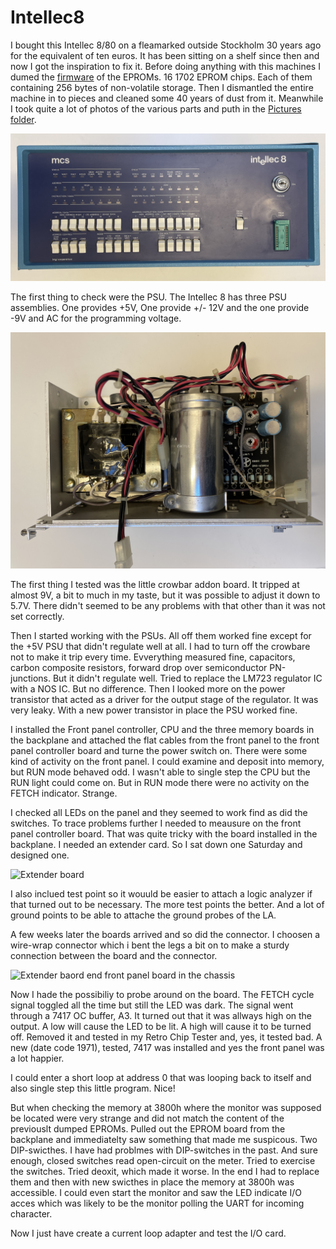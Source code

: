 # Intellec8

I bought this Intellec 8/80 on a fleamarked outside Stockholm 30 years ago for the equivalent of ten euros. It has been sitting on a shelf since then and now I got the inspiration to fix it. Before doing anything with this machines I dumed the [firmware](https://github.com/MattisLind/Intellec8/tree/main/EPROMImages) of the EPROMs. 16 1702 EPROM chips. Each of them containing 256 bytes of non-volatile storage. Then I dismantled the entire machine in to pieces and cleaned some 40 years of dust from it. Meanwhile I took quite a lot of photos of the various parts and puth in the [Pictures folder](https://github.com/MattisLind/Intellec8/tree/main/Pictures). 

![Front panel](https://raw.githubusercontent.com/MattisLind/Intellec8/main/Pictures/Frontpanel.jpg)

The first thing to check were the PSU. The Intellec 8 has three PSU assemblies. One provides +5V, One provide +/- 12V and the one provide -9V and AC for the programming voltage.

![5V PSU](https://raw.githubusercontent.com/MattisLind/Intellec8/main/Pictures/5VPSU.JPG)

The first thing I tested was the little crowbar addon board. It tripped at almost 9V, a bit to much in my taste, but it was possible to adjust it down to 5.7V. There didn't seemed to be any problems with that other than it was not set correctly.

Then I started working with the PSUs. All off them worked fine except for the +5V PSU that didn't regulate well at all. I had to turn off the crowbare not to make it trip every time. Evverything measured fine, capacitors, carbon composite resistors, forward drop over semiconductor PN-junctions. But it didn't regulate well. Tried to replace the LM723 regulator IC with a NOS IC. But no difference. Then I looked more on the power transistor that acted as a driver for the output stage of the regulator. It was very leaky. With a new power transistor in place the PSU worked fine.

I installed the Front panel controller, CPU and the three memory boards in the backplane and attached the flat cables from the front panel to the front panel controller board and turne the power switch on. There were some kind of activity on the front panel. I could examine and deposit into memory, but RUN mode behaved odd. I wasn't able to single step the CPU but the RUN light could come on. But in RUN mode there were no activity on the FETCH indicator. Strange.

I checked all LEDs on the panel and they seemed to work find as did the switches. To trace problems further I needed to meausure on the front panel controller board. That was quite tricky with the board installed in the backplane. I needed an extender card. So I sat down one Saturday and designed one.

![Extender board](https://i.imgur.com/qulnBwCl.jpg)

I also inclued test point so it wouuld be easier to attach a logic analyzer if that turned out to be necessary. The more test points the better. And a lot of ground points to be able to attache the ground probes of the LA.

A few weeks later the boards arrived and so did the connector. I choosen a wire-wrap connector which i bent the legs a bit on to make a sturdy connection between the board and the connector.

![Extender baord end front panel board in the chassis](https://i.imgur.com/Fs8Oeyml.jpg)

Now I hade the possibiliy to probe around on the board. The FETCH cycle signal toggled all the time but still the LED was dark. The signal went through a 7417 OC buffer, A3. It turned out that it was allways high on the output. A low will cause the LED to be lit. A high will cause it to be turned off. Removed it and tested in my Retro Chip Tester and, yes, it tested bad. A new (date code 1971), tested, 7417 was installed and yes the front panel was a lot happier.

I could enter a short loop at address 0 that was looping back to itself and also single step this little program. Nice!

But when checking the memory at 3800h where the monitor was supposed be located were very strange and did not match the content of the previouslt dumped EPROMs. Pulled out the EPROM board from the backplane and immediatelty saw something that made me suspicous. Two DIP-swicthes. I have had problmes with DIP-switches in the past. And sure enough, closed switches read open-circuit on the meter. Tried to exercise the switches. Tried deoxit, which made it worse. In the end I had to replace them and then with new swicthes in place the memory at 3800h was accessible. I could even start the monitor and saw the LED indicate I/O acces which was likely to be the monitor polling the UART for incoming character.

Now I just have create a current loop adapter and test the I/O card.
